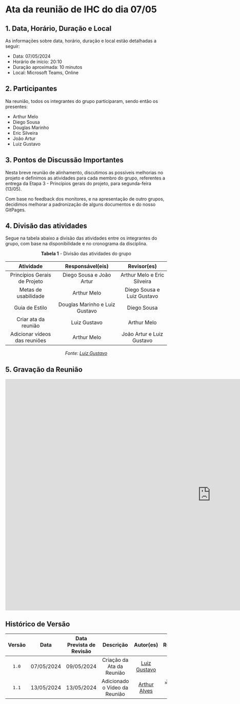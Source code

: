 # Ata da reunião de IHC do dia 07/05

## 1. Data, Horário, Duração e Local
As informações sobre data, horário, duração e local estão detalhadas a seguir:

- Data: 07/05/2024
- Horário de início: 20:10
- Duração aproximada: 10 minutos
- Local: Microsoft Teams, Online

## 2. Participantes
Na reunião, todos os integrantes do grupo participaram, sendo então os presentes:

- Arthur Melo
- Diego Sousa
- Douglas Marinho
- Eric Silveira
- João Artur
- Luiz Gustavo

## 3. Pontos de Discussão Importantes
Nesta breve reunião de alinhamento, discutimos as possíveis melhorias no projeto e definimos as atividades para cada membro do grupo, referentes a entrega da Etapa 3 - Princípios gerais do projeto, para segunda-feira (13/05). 

Com base no feedback dos monitores, e na apresentação de outro grupos, decidimos melhorar a padronização de alguns documentos e do nosso GitPages. 

## 4. Divisão das atividades
Segue na tabela abaixo a divisão das atividades entre os integrantes do grupo, com base na disponibilidade e no cronograma da disciplina.

<center>

**Tabela 1** - Divisão das atividades do grupo

| Atividade | Responsável(eis) | Revisor(es) |
| :------: | :------: | :------: |
| Princípios Gerais de Projeto | Diego Sousa e João Artur | Arthur Melo e Eric Silveira |
| Metas de usabilidade | Arthur Melo | Diego Sousa e Luiz Gustavo |
| Guia de Estilo | Douglas Marinho e Luiz Gustavo | Diego Sousa |
| Criar ata da reunião | Luiz Gustavo | Arthur Melo |
| Adicionar vídeos das reuniões | Arthur Melo | João Artur e Luiz Gustavo |

_Fonte: [Luiz Gustavo](https://gith3ub.com/LuizGust4vo)_

</center>

## 5. Gravação da Reunião
<iframe width="1280" height="720" src="https://www.youtube.com/embed/qYi-Xw1M-z0" title="4ª Reunão - Grupo 01 (CD-MOJ) - Interação Humano-Computador" frameborder="0" allow="accelerometer; autoplay; clipboard-write; encrypted-media; gyroscope; picture-in-picture; web-share" referrerpolicy="strict-origin-when-cross-origin" allowfullscreen></iframe>

## <a> Histórico de Versão </a>

| Versão | Data | Data Prevista de Revisão | Descrição | Autor(es) | Revisor(es) |
| :------: | :----------: | :-----------: | :-----------: | :---------: | :---------: |
| `1.0` | 07/05/2024 | 09/05/2024 | Criação da Ata da Reunião | [Luiz Gustavo](https://github.com/LuizGust4vo) | [Arthur Alves](https://github.com/arthrok) |
| `1.1` | 13/05/2024 | 13/05/2024 | Adicionado o Vídeo da Reunião | [Arthur Alves](https://github.com/arthrok) | [João Artur](https://github.com/joao-artl) e [Luiz Gustavo](https://github.com/LuizGust4vo) |
